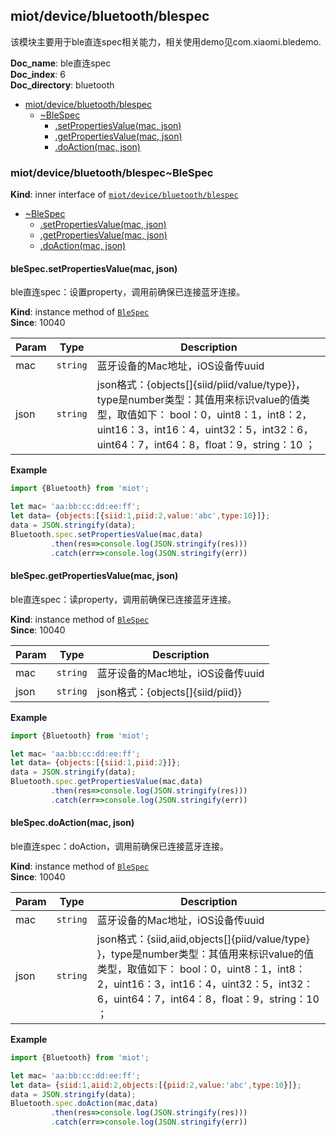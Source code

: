 <a name="module_miot/device/bluetooth/blespec"></a>

## miot/device/bluetooth/blespec
该模块主要用于ble直连spec相关能力，相关使用demo见com.xiaomi.bledemo.

**Doc_name**: ble直连spec  
**Doc_index**: 6  
**Doc_directory**: bluetooth  

* [miot/device/bluetooth/blespec](#module_miot/device/bluetooth/blespec)
    * [~BleSpec](#module_miot/device/bluetooth/blespec..BleSpec)
        * [.setPropertiesValue(mac, json)](#module_miot/device/bluetooth/blespec..BleSpec+setPropertiesValue)
        * [.getPropertiesValue(mac, json)](#module_miot/device/bluetooth/blespec..BleSpec+getPropertiesValue)
        * [.doAction(mac, json)](#module_miot/device/bluetooth/blespec..BleSpec+doAction)

<a name="module_miot/device/bluetooth/blespec..BleSpec"></a>

### miot/device/bluetooth/blespec~BleSpec
**Kind**: inner interface of [<code>miot/device/bluetooth/blespec</code>](#module_miot/device/bluetooth/blespec)  

* [~BleSpec](#module_miot/device/bluetooth/blespec..BleSpec)
    * [.setPropertiesValue(mac, json)](#module_miot/device/bluetooth/blespec..BleSpec+setPropertiesValue)
    * [.getPropertiesValue(mac, json)](#module_miot/device/bluetooth/blespec..BleSpec+getPropertiesValue)
    * [.doAction(mac, json)](#module_miot/device/bluetooth/blespec..BleSpec+doAction)

<a name="module_miot/device/bluetooth/blespec..BleSpec+setPropertiesValue"></a>

#### bleSpec.setPropertiesValue(mac, json)
ble直连spec：设置property，调用前确保已连接蓝牙连接。

**Kind**: instance method of [<code>BleSpec</code>](#module_miot/device/bluetooth/blespec..BleSpec)  
**Since**: 10040  

| Param | Type | Description |
| --- | --- | --- |
| mac | <code>string</code> | 蓝牙设备的Mac地址，iOS设备传uuid |
| json | <code>string</code> | json格式：{objects[]{siid/piid/value/type}}，type是number类型：其值用来标识value的值类型，取值如下： bool：0，uint8：1，int8：2，uint16：3，int16：4，uint32：5，int32：6，uint64：7，int64：8，float：9，string：10 ； |

**Example**  
```js
import {Bluetooth} from 'miot';

let mac= 'aa:bb:cc:dd:ee:ff';
let data= {objects:[{siid:1,piid:2,value:'abc',type:10}]};
data = JSON.stringify(data);
Bluetooth.spec.setPropertiesValue(mac,data)
         .then(res=>console.log(JSON.stringify(res)))
         .catch(err=>console.log(JSON.stringify(err))
```
<a name="module_miot/device/bluetooth/blespec..BleSpec+getPropertiesValue"></a>

#### bleSpec.getPropertiesValue(mac, json)
ble直连spec：读property，调用前确保已连接蓝牙连接。

**Kind**: instance method of [<code>BleSpec</code>](#module_miot/device/bluetooth/blespec..BleSpec)  
**Since**: 10040  

| Param | Type | Description |
| --- | --- | --- |
| mac | <code>string</code> | 蓝牙设备的Mac地址，iOS设备传uuid |
| json | <code>string</code> | json格式：{objects[]{siid/piid}} |

**Example**  
```js
import {Bluetooth} from 'miot';

let mac= 'aa:bb:cc:dd:ee:ff';
let data= {objects:[{siid:1,piid:2}]};
data = JSON.stringify(data);
Bluetooth.spec.getPropertiesValue(mac,data)
         .then(res=>console.log(JSON.stringify(res)))
         .catch(err=>console.log(JSON.stringify(err))
```
<a name="module_miot/device/bluetooth/blespec..BleSpec+doAction"></a>

#### bleSpec.doAction(mac, json)
ble直连spec：doAction，调用前确保已连接蓝牙连接。

**Kind**: instance method of [<code>BleSpec</code>](#module_miot/device/bluetooth/blespec..BleSpec)  
**Since**: 10040  

| Param | Type | Description |
| --- | --- | --- |
| mac | <code>string</code> | 蓝牙设备的Mac地址，iOS设备传uuid |
| json | <code>string</code> | json格式：{siid,aiid,objects[]{piid/value/type} }，type是number类型：其值用来标识value的值类型，取值如下： bool：0，uint8：1，int8：2，uint16：3，int16：4，uint32：5，int32：6，uint64：7，int64：8，float：9，string：10 ； |

**Example**  
```js
import {Bluetooth} from 'miot';

let mac= 'aa:bb:cc:dd:ee:ff';
let data= {siid:1,aiid:2,objects:[{piid:2,value:'abc',type:10}]};
data = JSON.stringify(data);
Bluetooth.spec.doAction(mac,data)
         .then(res=>console.log(JSON.stringify(res)))
         .catch(err=>console.log(JSON.stringify(err))
```
